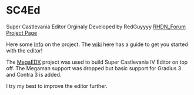 # SC4Ed
Super Castlevania Editor Orginaly Developed by RedGuyyyy [RHDN_Forum Project Page](https://www.romhacking.net/forum/index.php?topic=21867.msg336111#msg336111)


Here some [Info](https://github.com/bogaa/SC4Ed/wiki) on the project. The [wiki](https://github.com/bogaa/SC4Ed/wiki/SC4Ed-stable-overview) here has a guide to get you started with the editor!


The [MegaEDX](https://github.com/Xeeynamo/MegaEdX/tree/master) project was used to build Super Castlevania IV Editor on top off. The Megaman support was dropped but basic support for Gradius 3 and Contra 3 is added.


I try my best to improve the editor further. 
